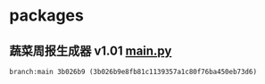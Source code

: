 # packages
## 蔬菜周报生成器 v1.01 [main.py](https://github.com/yinjiahuidada/shaoxing-code/blob/main/main.py)
```
branch:main 3b026b9 (3b026b9e8fb81c1139357a1c80f76ba450eb73d6)
```
